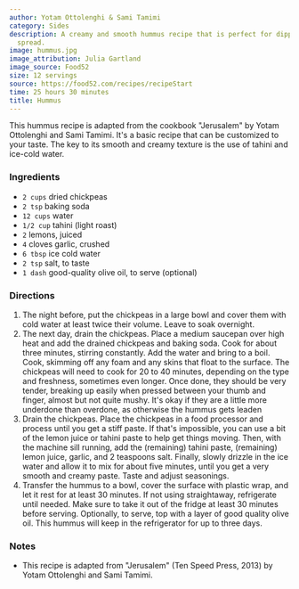 ```yaml
---
author: Yotam Ottolenghi & Sami Tamimi
category: Sides
description: A creamy and smooth hummus recipe that is perfect for dipping or as a
  spread.
image: hummus.jpg
image_attribution: Julia Gartland
image_source: Food52
size: 12 servings
source: https://food52.com/recipes/recipeStart
time: 25 hours 30 minutes
title: Hummus
---
```


This hummus recipe is adapted from the cookbook "Jerusalem" by Yotam Ottolenghi and Sami Tamimi. It's a basic recipe that can be customized to your taste. The key to its smooth and creamy texture is the use of tahini and ice-cold water. 

### Ingredients

* `2 cups` dried chickpeas
* `2 tsp` baking soda
* `12 cups` water
* `1/2 cup` tahini (light roast)
* `2` lemons, juiced
* `4` cloves garlic, crushed
* `6 tbsp` ice cold water
* `2 tsp` salt, to taste
* `1 dash` good-quality olive oil, to serve (optional)

### Directions

1. The night before, put the chickpeas in a large bowl and cover them with cold water at least twice their volume. Leave to soak overnight.
2. The next day, drain the chickpeas. Place a medium saucepan over high heat and add the drained chickpeas and baking soda. Cook for about three minutes, stirring constantly. Add the water and bring to a boil. Cook, skimming off any foam and any skins that float to the surface. The chickpeas will need to cook for 20 to 40 minutes, depending on the type and freshness, sometimes even longer. Once done, they should be very tender, breaking up easily when pressed between your thumb and finger, almost but not quite mushy. It's okay if they are a little more underdone than overdone, as otherwise the hummus gets leaden
3. Drain the chickpeas. Place the chickpeas in a food processor and process until you get a stiff paste. If that's impossible, you can use a bit of the lemon juice or tahini paste to help get things moving. Then, with the machine sill running, add the (remaining) tahini paste, (remaining) lemon juice, garlic, and 2 teaspoons salt. Finally, slowly drizzle in the ice water and allow it to mix for about five minutes, until you get a very smooth and creamy paste. Taste and adjust seasonings.
4. Transfer the hummus to a bowl, cover the surface with plastic wrap, and let it rest for at least 30 minutes. If not using straightaway, refrigerate until needed. Make sure to take it out of the fridge at least 30 minutes before serving. Optionally, to serve, top with a layer of good quality olive oil. This hummus will keep in the refrigerator for up to three days.

### Notes

- This recipe is adapted from "Jerusalem" (Ten Speed Press, 2013) by Yotam Ottolenghi and Sami Tamimi.